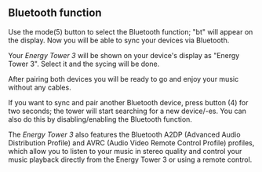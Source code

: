 ## Bluetooth function

Use the mode(5) button to select the Bluetooth function; "bt" will appear on the display. Now you will be able to sync your devices via Bluetooth.

Your *Energy Tower 3* will be shown on your device's display as "Energy Tower 3". Select it and the sycing will be done.

After pairing both devices you will be ready to go and enjoy your music without any cables.

If you want to sync and pair another Bluetooth device, press button (4) for two seconds; the tower will start searching for a new device/-es. You can also do this by disabling/enabling the Bluetooth function.

The *Energy Tower 3* also features the Bluetooth A2DP (Advanced Audio Distribution Profile) and AVRC (Audio Video Remote Control Profile) profiles, which allow you to listen to your music in stereo quality and control your music playback directly from the Energy Tower 3 or using a remote control.
